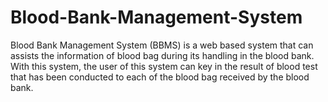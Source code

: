# Blood-Bank-Management-System
Blood Bank Management System (BBMS) is a web based system that can assists the information of blood bag during its handling in the blood bank. With this system, the user of this system can key in the result of blood test that has been conducted to each of the blood bag received by the blood bank.

